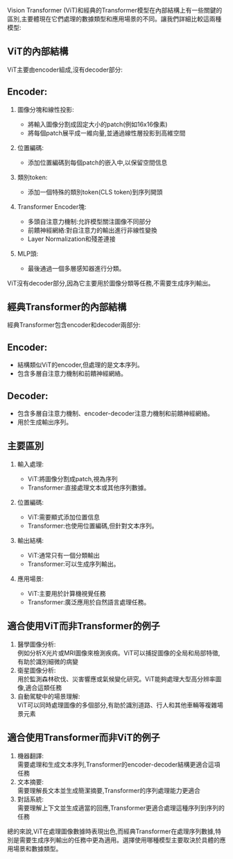 
Vision Transformer (ViT)和經典的Transformer模型在內部結構上有一些關鍵的區別,主要體現在它們處理的數據類型和應用場景的不同。讓我們詳細比較這兩種模型:

## ViT的內部結構

ViT主要由encoder組成,沒有decoder部分:

## Encoder:

1. 圖像分塊和線性投影:
    
    - 將輸入圖像分割成固定大小的patch(例如16x16像素)
    - 將每個patch展平成一維向量,並通過線性層投影到高維空間
    
2. 位置編碼:
    
    - 添加位置編碼到每個patch的嵌入中,以保留空間信息
    
3. 類別token:
    
    - 添加一個特殊的類別token(CLS token)到序列開頭
    
4. Transformer Encoder塊:
    
    - 多頭自注意力機制:允許模型關注圖像不同部分
    - 前饋神經網絡:對自注意力的輸出進行非線性變換
    - Layer Normalization和殘差連接
    
5. MLP頭:
    
    - 最後通過一個多層感知器進行分類。
    

ViT沒有decoder部分,因為它主要用於圖像分類等任務,不需要生成序列輸出。

## 經典Transformer的內部結構

經典Transformer包含encoder和decoder兩部分:

## Encoder:

- 結構類似ViT的encoder,但處理的是文本序列。
- 包含多層自注意力機制和前饋神經網絡。

## Decoder:

- 包含多層自注意力機制、encoder-decoder注意力機制和前饋神經網絡。
- 用於生成輸出序列。

## 主要區別

1. 輸入處理:
    
    - ViT:將圖像分割成patch,視為序列
    - Transformer:直接處理文本或其他序列數據。
    
2. 位置編碼:
    
    - ViT:需要顯式添加位置信息
    - Transformer:也使用位置編碼,但針對文本序列。
    
3. 輸出結構:
    
    - ViT:通常只有一個分類輸出
    - Transformer:可以生成序列輸出。
    
4. 應用場景:
    
    - ViT:主要用於計算機視覺任務
    - Transformer:廣泛應用於自然語言處理任務。
    

## 適合使用ViT而非Transformer的例子

1. 醫學圖像分析:  
    例如分析X光片或MRI圖像來檢測疾病。ViT可以捕捉圖像的全局和局部特徵,有助於識別細微的病變
2. 衛星圖像分析:  
    用於監測森林砍伐、災害響應或氣候變化研究。ViT能夠處理大型高分辨率圖像,適合這類任務
3. 自動駕駛中的場景理解:  
    ViT可以同時處理圖像的多個部分,有助於識別道路、行人和其他車輛等複雜場景元素

## 適合使用Transformer而非ViT的例子

1. 機器翻譯:  
    需要處理和生成文本序列,Transformer的encoder-decoder結構更適合這項任務
2. 文本摘要:  
    需要理解長文本並生成簡潔摘要,Transformer的序列處理能力更適合
3. 對話系統:  
    需要理解上下文並生成適當的回應,Transformer更適合處理這種序列到序列的任務

總的來說,ViT在處理圖像數據時表現出色,而經典Transformer在處理序列數據,特別是需要生成序列輸出的任務中更為適用。選擇使用哪種模型主要取決於具體的應用場景和數據類型。